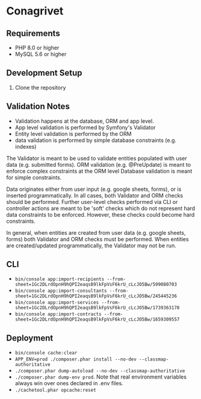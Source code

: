 Conagrivet
======================

## Requirements
- PHP 8.0 or higher
- MySQL 5.6 or higher

## Development Setup
1. Clone the repository


## Validation Notes
- Validation happens at the database, ORM and app level.
- App level validation is performed by Symfony's Validator
- Entity level validation is performed by the ORM
- data validation is performed by simple database constraints (e.g. indexes)

The Validator is meant to be used to validate entities populated with user data (e.g. submitted forms).
ORM validation (e.g. @PreUpdate) is meant to enforce complex constraints at the ORM level
Database validation is meant for simple constraints.

Data originates either from user input (e.g. google sheets, forms), or is inserted programmatically.
In all cases, both Validator and ORM checks should be performed.
Further user-level checks performed via CLI or controller actions are meant to be 'soft' checks which do not
represent hard data constraints to be enforced. However, these checks could become hard constraints.

In general, when entities are created from user data (e.g. google sheets, forms) both Validator and ORM checks
must be performed. When entities are created/updated programmatically, the Validator may not be run.

## CLI
- `bin/console app:import-recipients --from-sheet=1Gc2DLrdOpnH9hQPI2eaqsB9lkFpVsF6krU_cLcJO5Bw/599080703`
- `bin/console app:import-consultants --from-sheet=1Gc2DLrdOpnH9hQPI2eaqsB9lkFpVsF6krU_cLcJO5Bw/245445236`
- `bin/console app:import-services --from-sheet=1Gc2DLrdOpnH9hQPI2eaqsB9lkFpVsF6krU_cLcJO5Bw/1739363178`
- `bin/console app:import-contracts --from-sheet=1Gc2DLrdOpnH9hQPI2eaqsB9lkFpVsF6krU_cLcJO5Bw/1659309557` 


## Deployment
- `bin/console cache:clear`
- `APP_ENV=prod ./composer.phar install --no-dev --classmap-authoritative`
- `./composer.phar dump-autoload --no-dev --classmap-authoritative`
- `./composer.phar dump-env prod`. Note that real environment variables always win over ones declared in .env files.
- `./cachetool.phar opcache:reset`

